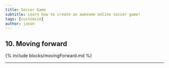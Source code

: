 ```yaml
---
title: Soccer Game
subtitle: Learn how to create an awesome online soccer game!
tags: [customize]
author: jason
---
```


## 10. Moving forward
{% include blocks/movingForward.md %}

<hr class="uk-margin-medium">
